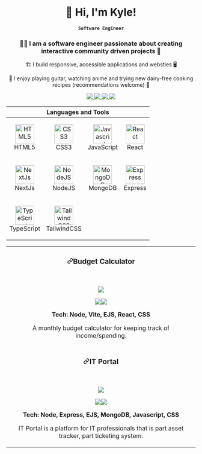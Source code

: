 <div align="center">
  <h1>👋 Hi, I'm Kyle!</h1>

  **`Software Engineer`**
  
  <h3>👨‍💻 I am a software engineer passionate about creating interactive community driven projects 🌆</h3>
  <p>🏗️ I build responsive, accessible applications and websties 🖥️</p>
  <p>🎸 I enjoy playing guitar, watching anime and trying new dairy-free cooking recipes (recommendations welcome) 🍳</p>
  
  <p>
    <a href="https://kyletucci.netlify.com">
      <img src="https://custom-icon-badges.demolab.com/badge/WEBSITE-green?logo=firefox"/>
    </a>
    <a href="https://linkedin.com/in/kyletucci">
      <img src="https://custom-icon-badges.demolab.com/badge/LINKEDIN-blue?logo=linkedin"/>
    </a>
    <a href="https://twitter.com/kyletuccidev">
      <img src="https://custom-icon-badges.demolab.com/badge/TWITTER-blue?logo=x"/>
    </a>
    <a href="https://www.codewars.com/users/kyletucci">
      <img src="https://custom-icon-badges.demolab.com/badge/CODEWARS-salmon?logo=codewars"/>
    </a>
  </p>
</div>

<table width="100%" align="center" border="0">
  <thead>
    <tr>
      <th colspan="4">Languages and Tools</th>
    </tr>
  </thead>
  <tbody>
    <tr>
      <td width="50"><p align="center" dir="auto"><a href="https://developer.mozilla.org/en-US/docs/Glossary/HTML5" rel="nofollow"><img src="https://raw.githubusercontent.com/danielcranney/readme-generator/main/public/icons/skills/html5-colored.svg" height="50" alt="HTML5" style="max-width: 100%;"></a><br>HTML5</p></td>
      <td width="50"><p align="center" dir="auto"><a href="https://www.w3.org/TR/CSS/#css" rel="nofollow"><img src="https://raw.githubusercontent.com/danielcranney/readme-generator/main/public/icons/skills/css3-colored.svg" width="50" height="50" alt="CSS3" style="max-width: 100%;"></a><br>   CSS3   </p></td>
      <td width="50"><p align="center" dir="auto"><a href="https://developer.mozilla.org/en-US/docs/Web/JavaScript" rel="nofollow"><img src="https://raw.githubusercontent.com/danielcranney/readme-generator/main/public/icons/skills/javascript-colored.svg" height="50" alt="Javascript" style="max-width: 100%;"></a><br>JavaScript</p></td>
      <td width="50"><p align="center" dir="auto"><a href="https://reactjs.org/" rel="nofollow"><img src="https://raw.githubusercontent.com/danielcranney/readme-generator/main/public/icons/skills/react-colored.svg" height="50" alt="React" style="max-width: 100%;"></a><br>React</p></td>
    </tr>
    <tr>
      <td width="50"><p align="center" dir="auto"><a href="https://nextjs.org/docs" rel="nofollow"><img src="https://raw.githubusercontent.com/danielcranney/readme-generator/main/public/icons/skills/nextjs-colored.svg" height="50" alt="NextJs" style="max-width: 100%;"></a><br>NextJs</p></td>
      <td width="50"><p align="center" dir="auto"><a href="https://nodejs.org/en/" rel="nofollow"><img src="https://raw.githubusercontent.com/danielcranney/readme-generator/main/public/icons/skills/nodejs-colored.svg" height="50" alt="NodeJS" style="max-width: 100%;"></a><br>NodeJS</p></td>
      <td width="50"><p align="center" dir="auto"><a href="https://www.mongodb.com/" rel="nofollow"><img src="https://raw.githubusercontent.com/danielcranney/readme-generator/main/public/icons/skills/mongodb-colored.svg" height="50" alt="MongoDB" style="max-width: 100%;"></a><br>MongoDB</p></td>
      <td width="50"><p align="center" dir="auto"><a href="https://expressjs.com/" rel="nofollow"><img src="https://raw.githubusercontent.com/danielcranney/readme-generator/main/public/icons/skills/express-colored.svg" height="50" alt="Express" style="max-width: 100%;"></a><br>Express</p></td>
    </tr>
    <tr>
  <td width="50"><p align="center" dir="auto"><a href="https://www.typescriptlang.org/" rel="nofollow"><img src="https://raw.githubusercontent.com/danielcranney/readme-generator/main/public/icons/skills/typescript-colored.svg" height="50" alt="TypeScript" style="max-width: 100%;"></a><br>TypeScript</p></td>
  <td width="50"><p align="center" dir="auto"><a href="https://tailwindcss.com/" rel="nofollow"><img src="https://raw.githubusercontent.com/danielcranney/readme-generator/main/public/icons/skills/tailwindcss-colored.svg" height="50" alt="TailwindCSS" style="max-width: 100%;"></a><br>TailwindCSS</p></td>
</tr>
  </tbody>
</table>
<table width="100%">
  <tbody>
    <tr width="100%">
    <td width="100%" colspan="2">
      <h3 dir="auto" align="center"><a id="user-content-networky" class="anchor" aria-hidden="true" tabindex="-1" href="#networky"><svg class="octicon octicon-link" viewBox="0 0 16 16" version="1.1" width="16" height="16" aria-hidden="true"><path d="m7.775 3.275 1.25-1.25a3.5 3.5 0 1 1 4.95 4.95l-2.5 2.5a3.5 3.5 0 0 1-4.95 0 .751.751 0 0 1 .018-1.042.751.751 0 0 1 1.042-.018 1.998 1.998 0 0 0 2.83 0l2.5-2.5a2.002 2.002 0 0 0-2.83-2.83l-1.25 1.25a.751.751 0 0 1-1.042-.018.751.751 0 0 1-.018-1.042Zm-4.69 9.64a1.998 1.998 0 0 0 2.83 0l1.25-1.25a.751.751 0 0 1 1.042.018.751.751 0 0 1 .018 1.042l-1.25 1.25a3.5 3.5 0 1 1-4.95-4.95l2.5-2.5a3.5 3.5 0 0 1 4.95 0 .751.751 0 0 1-.018 1.042.751.751 0 0 1-1.042.018 1.998 1.998 0 0 0-2.83 0l-2.5 2.5a1.998 1.998 0 0 0 0 2.83Z"></path></svg></a><a href="#">​</a>Budget Calculator</h3>
      <br>
      <p align="center" dir="auto">
       <a href="https://vite.budget.calculator.netlify.app/" rel="nofollow">
        <img src="https://res.cloudinary.com/dcwvykrxv/image/upload/v1703600705/budget-calculator-demo_e560rz.gif" data-animated-image="" style="max-width: 100%;">
        </a>
      </p>
      <p align="center" dir="auto">
        <a href="https://github.com/kyletucci/budget-calculator"><img src="https://camo.githubusercontent.com/6169762b90ebeea6cab125893144d0bdaec92b9fe5aba3c809cc2527c2ae6976/68747470733a2f2f696d672e736869656c64732e696f2f62616467652f434f44452d3634343639343f7374796c653d666f722d7468652d6261646765266c6f676f3d676974687562" data-canonical-src="https://img.shields.io/badge/CODE-644694?style=for-the-badge&amp;logo=github" style="max-width: 100%;"></a><a href="https://vite-budget-calculator.netlify.app/" rel="nofollow"><img src="https://camo.githubusercontent.com/9f9067dcb6864cc4d8dd2213cf78ea077c4f15e60667331ac8f1a37ab6d7d54c/68747470733a2f2f696d672e736869656c64732e696f2f62616467652f4c49564520534954452d3030376439323f7374796c653d666f722d7468652d6261646765" data-canonical-src="https://img.shields.io/badge/LIVE SITE-007d92?style=for-the-badge" style="max-width: 100%;"></a>
      </p>
      <p align="center" dir="auto"><strong>Tech: Node, Vite, EJS, React, CSS</strong></p>
      <p align="center" dir="auto">A monthly budget calculator for keeping track of income/spending.</p>
    </td>
  </tr>
  <tr width="100%">
    <td width="100%" colspan="2">
      <h3 dir="auto" align="center"><a id="user-content-networky" class="anchor" aria-hidden="true" tabindex="-1" href="#networky"><svg class="octicon octicon-link" viewBox="0 0 16 16" version="1.1" width="16" height="16" aria-hidden="true"><path d="m7.775 3.275 1.25-1.25a3.5 3.5 0 1 1 4.95 4.95l-2.5 2.5a3.5 3.5 0 0 1-4.95 0 .751.751 0 0 1 .018-1.042.751.751 0 0 1 1.042-.018 1.998 1.998 0 0 0 2.83 0l2.5-2.5a2.002 2.002 0 0 0-2.83-2.83l-1.25 1.25a.751.751 0 0 1-1.042-.018.751.751 0 0 1-.018-1.042Zm-4.69 9.64a1.998 1.998 0 0 0 2.83 0l1.25-1.25a.751.751 0 0 1 1.042.018.751.751 0 0 1 .018 1.042l-1.25 1.25a3.5 3.5 0 1 1-4.95-4.95l2.5-2.5a3.5 3.5 0 0 1 4.95 0 .751.751 0 0 1-.018 1.042.751.751 0 0 1-1.042.018 1.998 1.998 0 0 0-2.83 0l-2.5 2.5a1.998 1.998 0 0 0 0 2.83Z"></path></svg></a><a href="#">​</a>IT Portal</h3>
      <br>
      <p align="center" dir="auto">
       <a href="https://it-portal.cyclic.app/" rel="nofollow">
        <img src="https://res.cloudinary.com/dcwvykrxv/image/upload/v1701818546/wf3j0iljjjlabffdulbt.gif" data-animated-image="" style="max-width: 100%;">
        </a>
      </p>
      <p align="center" dir="auto">
        <a href="https://github.com/kyletucci/it-asset-ticketing"><img src="https://camo.githubusercontent.com/6169762b90ebeea6cab125893144d0bdaec92b9fe5aba3c809cc2527c2ae6976/68747470733a2f2f696d672e736869656c64732e696f2f62616467652f434f44452d3634343639343f7374796c653d666f722d7468652d6261646765266c6f676f3d676974687562" data-canonical-src="https://img.shields.io/badge/CODE-644694?style=for-the-badge&amp;logo=github" style="max-width: 100%;"></a><a href="https://it-portal.cyclic.app/" rel="nofollow"><img src="https://camo.githubusercontent.com/9f9067dcb6864cc4d8dd2213cf78ea077c4f15e60667331ac8f1a37ab6d7d54c/68747470733a2f2f696d672e736869656c64732e696f2f62616467652f4c49564520534954452d3030376439323f7374796c653d666f722d7468652d6261646765" data-canonical-src="https://img.shields.io/badge/LIVE SITE-007d92?style=for-the-badge" style="max-width: 100%;"></a>
      </p>
      <p align="center" dir="auto"><strong>Tech: Node, Express, EJS, MongoDB, Javascript, CSS</strong></p>
      <p align="center" dir="auto">IT Portal is a platform for IT professionals that is part asset tracker, part ticketing system.</p>
    </td>
  </tr>
  </tbody>
</table>
